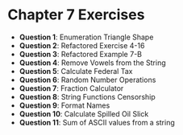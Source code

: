 # Chapter 7 Exercises
- **Question 1**: Enumeration Triangle Shape
- **Question 2**: Refactored Exercise 4-16
- **Question 3**: Refactored Example 7-B
- **Question 4**: Remove Vowels from the String
- **Question 5**: Calculate Federal Tax
- **Question 6**: Random Number Operations
- **Question 7**: Fraction Calculator
- **Question 8**: String Functions Censorship
- **Question 9**: Format Names
- **Question 10**: Calculate Spilled Oil Slick
- **Question 11**: Sum of ASCII values from a string